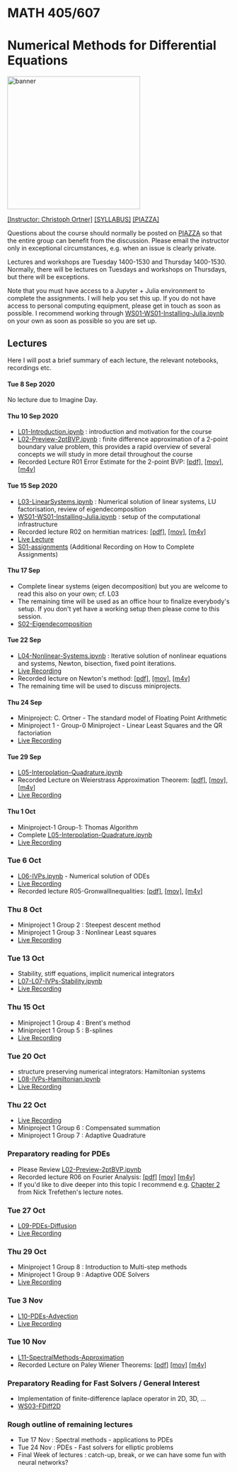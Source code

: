 
# MATH 405/607

# Numerical Methods for Differential Equations

<img src="scratch/Lshape.png" alt="banner" width="300"/>

[[Instructor: Christoph Ortner]](http://www.math.ubc.ca/~ortner/)   [[SYLLABUS]](syllabus/syllabus-M405.pdf) [[PIAZZA]](https://canvas.ubc.ca/courses/55324/external_tools/201?display=borderless)

Questions about the course should normally be posted on [PIAZZA](https://canvas.ubc.ca/courses/55324/external_tools/201?display=borderless) so that the entire group can benefit from the discussion. Please email the instructor only in exceptional circumstances, e.g. when an issue is clearly private.

Lectures and workshops are Tuesday 1400-1530 and Thursday 1400-1530. Normally, there will be lectures on Tuesdays and workshops on Thursdays, but there will be exceptions.

Note that you must have access to a Jupyter + Julia environment to complete the assignments. I will help you set this up. If you do not have access to personal computing equipment, please get in touch as soon as possible. I recommend working through  [WS01-WS01-Installing-Julia.ipynb](notes/WS01-Installing-Julia.ipynb) on your own as soon as possible so you are set up.


## Lectures

Here I will post a brief summary of each lecture, the relevant notebooks, recordings etc.


#### Tue 8 Sep 2020

No lecture due to Imagine Day.

#### Thu 10 Sep 2020

- [L01-Introduction.ipynb](notes/L01-Introduction.ipynb) : introduction and motivation for the course
- [L02-Preview-2ptBVP.ipynb](notes/L02-Preview-2ptBVP.ipynb) : finite difference approximation of a 2-point boundary value problem, this provides a rapid overview of several concepts we will study in more detail throughout the course
- Recorded Lecture R01 Error Estimate for the 2-point BVP: [[pdf]](https://www.dropbox.com/s/r3ggku6pei6jyv6/R01-ErrorAnalysis-2ptbvp.pdf?dl=0), [[mov]](https://www.dropbox.com/s/siu1avr9373zkmc/R01-ErrorAnalysis2ptbvp.mov?dl=0), [[m4v]](https://www.dropbox.com/s/wysjmuavxr5tsjx/R01-ErrorAnalysis2ptbvp.m4v?dl=0)


<!-- #region -->
#### Tue 15 Sep 2020

 - [L03-LinearSystems.ipynb](notes/L03-LinearSystems.ipynb) : Numerical solution of linear systems, LU factorisation, review of eigendecomposition
 - [WS01-WS01-Installing-Julia.ipynb](notes/WS01-Installing-Julia.ipynb) : setup of the computational infrastructure
 - Recorded lecture R02 on hermitian matrices: [[pdf]](https://www.dropbox.com/s/vw8gl5ylh7cjlji/R02-HermitianMatrices.pdf?dl=0), [[mov]](https://www.dropbox.com/s/ejuw0uteq8g1oik/R02-HermitianMatrices.mov?dl=0), [[m4v]](https://www.dropbox.com/s/fo1tijjubetp8xb/R02-HermitianMatrices.m4v?dl=0)
 - [Live Lecture](https://www.dropbox.com/s/udkht0ad8hpikm3/LL-15Sep.mp4?dl=0)
 - [S01-assignments](https://www.dropbox.com/s/7l0kabfmry4b3m4/S01-assignments.mp4?dl=0) (Additional Recording on How to Complete Assignments)

#### Thu 17 Sep
 - Complete linear systems (eigen decomposition) but you are welcome to read this also on your own; cf. L03
 - The remaining time will be used as an office hour to finalize everybody's setup. If you don't yet have a working setup then please come to this session.
 - [S02-Eigendecomposition](https://www.dropbox.com/s/n2k6vssyn8j0ht2/S02-Eigendecomposition.mp4?dl=0)

#### Tue 22 Sep
 - [L04-Nonlinear-Systems.ipynb](notes/L04-Nonlinear-Systems.ipynb) : Iterative solution of nonlinear equations and systems, Newton, bisection, fixed point iterations.
 - [Live Recording](https://www.dropbox.com/s/qjz0kl3r5pd5v2b/LL-22Sep.mp4?dl=0)
 - Recorded lecture on Newton's method: [[pdf]](https://www.dropbox.com/s/rprve1vekl3jnz0/R03-NewtonMethod.pdf?dl=0), [[mov]](https://www.dropbox.com/s/4ewsg8bemfa2kcp/R03-NewtonMethod.mov?dl=0), [[m4v]](https://www.dropbox.com/s/i8ss4onb06zhbn4/R03-NewtonMethod.m4v?dl=0)
 - The remaining time will be used to discuss miniprojects.

#### Thu 24 Sep
 - Miniproject: C. Ortner - The standard model of Floating Point Arithmetic
 - Miniproject 1 - Group-0 Miniproject - Linear Least Squares and the QR factoriation
 - [Live Recording](https://www.dropbox.com/s/hbcluky2im2np2g/LL-24Sep.mp4?dl=0)

#### Tue 29 Sep
 - [L05-Interpolation-Quadrature.ipynb](notes/L05-Interpolation-Quadrature.ipynb)
 - Recorded Lecture on Weierstrass Approximation Theorem: [[pdf]](https://www.dropbox.com/s/7da4fxrywh2st6r/R04-WeierstrassApxThm.pdf?dl=0), [[mov]](https://www.dropbox.com/s/3q3g1tu6vxgsolu/R04-WeierstrassApxThm.mov?dl=0), [[m4v]](https://www.dropbox.com/s/oq3pohooiz8ko8c/R04-WeierstrassApxThm.m4v?dl=0)
 - [Live Recording](https://www.dropbox.com/s/j3ybkoqb4lx3pvk/LL-29Sep.mp4?dl=0)

#### Thu 1 Oct
 - Miniproject-1 Group-1: Thomas Algorithm
 - Complete [L05-Interpolation-Quadrature.ipynb](notes/L05-Interpolation-Quadrature.ipynb)
 - [Live Recording](https://www.dropbox.com/s/gysgg2gjcokyfbd/LL-01Oct.mp4?dl=0)

### Tue 6 Oct
 - [L06-IVPs.ipynb](notes/L06-IVPs.ipynb) - Numerical solution of ODEs
 - [Live Recording](https://www.dropbox.com/s/l1bls0vf3u2hrxx/LL-06Oct.mp4?dl=0)
 - Recorded lecture R05-GronwallInequalities: [[pdf]](https://www.dropbox.com/s/bz4qria0ip7r4aw/R05-GronwallInequalities.pdf?dl=0), [[mov]](https://www.dropbox.com/s/hneh3ukds4y3sj2/R05-GronwallInequalities.mov?dl=0), [[m4v]](https://www.dropbox.com/s/totdq2rpikhco36/R05-GronwallInequalities.m4v?dl=0)

### Thu 8 Oct
 - Miniproject 1 Group 2 : Steepest descent method
 - Miniproject 1 Group 3 : Nonlinear Least squares
 - [Live Recording](https://www.dropbox.com/s/km2i60203h22su2/LL-08Oct.mp4?dl=0)

### Tue 13 Oct
 - Stability, stiff equations, implicit numerical integrators
 - [L07-L07-IVPs-Stability.ipynb](notes/L07-IVPs-Stability.ipynb)
 - [Live Recording](https://www.dropbox.com/s/dfgll2cwe3878k0/LL-13Oct.mp4?dl=0)

### Thu 15 Oct
 - Miniproject 1 Group 4 : Brent's method
 - Miniproject 1 Group 5 : B-splines
 - [Live Recording](https://www.dropbox.com/s/em09jo0pos7ol9m/LL-15Oct.mp4?dl=0)

### Tue 20 Oct
 - structure preserving numerical integrators: Hamiltonian systems
 - [L08-IVPs-Hamiltonian.ipynb](notes/L08-IVPs-Hamiltonian.ipynb)
 - [Live Recording](https://www.dropbox.com/s/116c6pentcrb486/LL-20Oct.mp4?dl=0)

### Thu 22 Oct
 - [Live Recording](https://www.dropbox.com/s/c3lhppi6f76q4jj/LL-22Oct.mp4?dl=0)
 - Miniproject 1 Group 6 : Compensated summation
 - Miniproject 1 Group 7 : Adaptive Quadrature


### Preparatory reading for PDEs
 - Please Review [L02-Preview-2ptBVP.ipynb](notes/L02-Preview-2ptBVP.ipynb)
 - Recorded lecture R06 on Fourier Analysis: [[pdf]](https://www.dropbox.com/s/im8jqyyyx3lto20/R06-FourierAnalysis.pdf?dl=0) [[mov]](https://www.dropbox.com/s/c5cyj9q7tydfhcv/R06-FourierAnalysis.mov?dl=0) [[m4v]](https://www.dropbox.com/s/t0asyp2jxqgj8ph/R06-FourierAnalysis.m4v?dl=0)
 - If you'd like to dive deeper into this topic I recommend e.g. [Chapter 2](https://people.maths.ox.ac.uk/trefethen/2all.pdf) from Nick Trefethen's lecture notes.

### Tue 27 Oct
 - [L09-PDEs-Diffusion](notes/L09-PDE-Diffusion.ipynb)
 - [Live Recording](https://www.dropbox.com/s/kz6n0g9vl2tj804/LL-27Oct.mp4?dl=0)

### Thu 29 Oct
 - Miniproject 1 Group 8 : Introduction to Multi-step methods
 - Miniproject 1 Group 9 : Adaptive ODE Solvers
 - [Live Recording](https://www.dropbox.com/s/1espj2g2076izez/LL-29Oct.mp4?dl=0)

### Tue 3 Nov
 - [L10-PDEs-Advection](notes/L10-PDE-Advection.ipynb)
 - [Live Recording](https://www.dropbox.com/s/cufecn7fxggo9k2/LL-03Nov.mp4?dl=0)

### Tue 10 Nov
 - [L11-SpectralMethods-Approximation](notes/L11-SpectralMethods-Approximation.ipynb)
 - Recorded Lecture on Paley Wiener Theorems: [[pdf]](https://www.dropbox.com/s/yhot3194h9yojd1/R07-PaleyWienerTheorem.pdf?dl=0) [[mov]](https://www.dropbox.com/s/6ecozbehn8300tw/R07-PaleyWienerTheorem.mov?dl=0) [[m4v]](https://www.dropbox.com/s/i2zpre79kgg9jdo/R07-PaleyWienerTheorems.m4v?dl=0)

### Preparatory Reading for Fast Solvers / General Interest
 - Implementation of finite-difference laplace operator in 2D, 3D, ...
 - [WS03-FDiff2D](notes/WS03-FDiff2D.ipynb)


### Rough outline of remaining lectures
* Tue 17 Nov : Spectral methods - applications to PDEs
* Tue 24 Nov : PDEs - Fast solvers for elliptic problems
* Final Week of lectures : catch-up, break, or we can have some fun with neural networks?
